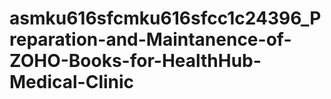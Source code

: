 # asmku616sfcmku616sfcc1c24396_Preparation-and-Maintanence-of-ZOHO-Books-for-HealthHub-Medical-Clinic